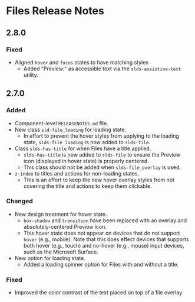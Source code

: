 <!-- Release notes authoring guidelines: http://keepachangelog.com/ -->

# Files Release Notes

<!-- ## [Unreleased] -->

## 2.8.0

### Fixed

- Aligned `hover` and `focus` states to have matching styles
  - Added "Preview:" as accessible text via the `slds-assistive-text` utility.

## 2.7.0

### Added

- Component-level `RELEASENOTES.md` file.
- New class `sld-file_loading` for loading state.
  - In effort to prevent the hover styles from applying to the loading state, `slds-file_loading` is now added to `slds-file`.
- Class `slds-has-title` for when Files have a title applied.
  - `slds-has-title` is now added to `slds-file` to ensure the Preview icon (displayed in hover state) is properly centered.
  - This class should not be added when `slds-file_overlay` is used.
- `z-index` to titles and actions for non-loading states.
  - This is an effort to keep the new hover overlay styles from not covering the title and actions to keep them clickable.

### Changed

- New design treatment for hover state.
  - `box-shadow` and `transition` have been replaced with an overlay and absolutely-centered Preview icon.
  - This hover state does not appear on devices that do not support `hover` (e.g., mobile). Note that this does effect devices that supports both hover (e.g., touch) and no-hover (e.g., mouse) input devices, such as the Microsoft Surface.
- New option for loading state.
  - Added a loading spinner option for Files with and without a title.

### Fixed

- Improved the color contrast of the text placed on top of a file overlay
